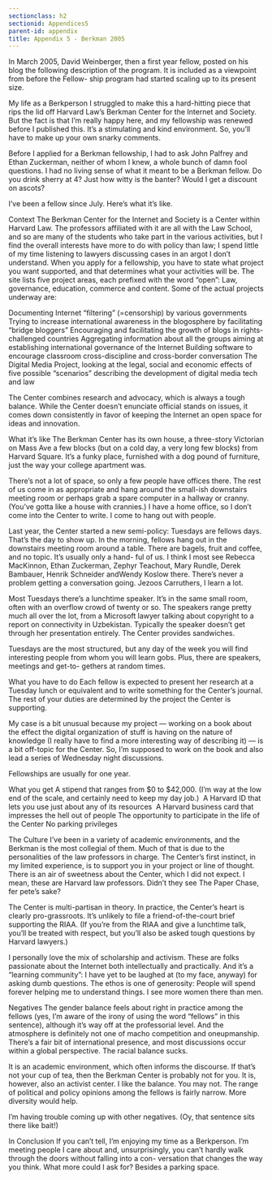 ```yaml
---
sectionclass: h2
sectionid: Appendices5  
parent-id: appendix
title: Appendix 5 - Berkman 2005
---
```


In March 2005, David Weinberger, then a first year fellow, posted on his blog the following description of the program. It is included as a viewpoint from before the Fellow- ship program had started scaling up to its present size.

My life as a Berkperson
I struggled to make this a hard-hitting piece that rips the lid off Harvard Law’s Berkman Center for the Internet and Society. But the fact is that I’m really happy here, and my fellowship was renewed before I published this. It’s a stimulating and kind environment. So, you’ll have to make up your own snarky comments.

Before I applied for a Berkman fellowship, I had to ask John Palfrey and Ethan Zuckerman, neither of whom I knew, a whole bunch of damn fool questions. I had no living sense of what it meant to be a Berkman fellow. Do you drink sherry at 4? Just how witty is the banter? Would I get a discount on ascots?

I’ve been a fellow since July. Here’s what it’s like.

Context
The Berkman Center for the Internet and Society is a Center within Harvard Law. The professors affiliated with it are all with the Law School, and so are many of the students who take part in the various activities, but I find the overall interests have more to do with policy than law; I spend little of my time listening to lawyers discussing cases in an argot I don’t understand.
When you apply for a fellowship, you have to state what project you want supported, and that determines what your activities will be. The site lists five project areas, each prefixed with the word “open”: Law, governance, education, commerce and content. Some of the actual projects underway are:

Documenting Internet “filtering” (=censorship) by various governments Trying to increase international awareness in the blogosphere by facilitating “bridge bloggers” Encouraging and facilitating the growth of blogs in rights-challenged countries Aggregating information about all the groups aiming at establishing international governance of the Internet Building software to encourage classroom cross-discipline and cross-border conversation The Digital Media Project, looking at the legal, social and economic effects of five possible “scenarios” describing the development of digital media tech and law

The Center combines research and advocacy, which is always a tough balance. While the Center doesn’t enunciate official stands on issues, it comes down consistently in favor of keeping the Internet an open space for ideas and innovation.

What it’s like
The Berkman Center has its own house, a three-story Victorian on Mass Ave a few blocks (but on a cold day, a very long few blocks) from Harvard Square. It’s a funky place, furnished with a dog pound of furniture, just the way your college apartment was.

There’s not a lot of space, so only a few people have offices there. The rest of us come in as appropriate and hang around the small-ish downstairs meeting room or perhaps grab a spare computer in a hallway or cranny. (You’ve gotta like a house with crannies.) I have a home office, so I don’t come into the Center to write. I come to hang out with people.

Last year, the Center started a new semi-policy: Tuesdays are fellows days. That’s the day to show up. In the morning, fellows hang out in the downstairs meeting room around a table. There are bagels, fruit and coffee, and no topic. It’s usually only a hand- ful of us. I think I most see Rebecca MacKinnon, Ethan Zuckerman, Zephyr Teachout, Mary Rundle, Derek Bambauer, Henrik Schneider andWendy Koslow there. There’s never a problem getting a conversation going. Jezoos Carruthers, I learn a lot.

Most Tuesdays there’s a lunchtime speaker. It’s in the same small room, often with an overflow crowd of twenty or so. The speakers range pretty much all over the lot, from a Microsoft lawyer talking about copyright to a report on connectivity in Uzbekistan. Typically the speaker doesn’t get through her presentation entirely. The Center provides sandwiches.

Tuesdays are the most structured, but any day of the week you will find interesting people from whom you will learn gobs. Plus, there are speakers, meetings and get-to- gethers at random times.

What you have to do
Each fellow is expected to present her research at a Tuesday lunch or equivalent and to write something for the Center’s journal. The rest of your duties are determined by the project the Center is supporting.

My case is a bit unusual because my project — working on a book about the effect the digital organization of stuff is having on the nature of knowledge (I really have to find a more interesting way of describing it) — is a bit off-topic for the Center. So, I’m supposed to work on the book and also lead a series of Wednesday night discussions.

Fellowships are usually for one year.

What you get
A stipend that ranges from $0 to $42,000. (I’m way at the low end of the scale, and certainly need to keep my day job.)
 A Harvard ID that lets you use just about any of its resources
 A Harvard business card that impresses the hell out of people
The opportunity to participate in the life of the Center No parking privileges

The Culture
I’ve been in a variety of academic environments, and the Berkman is the most collegial of them. Much of that is due to the personalities of the law professors in charge. The Center’s first instinct, in my limited experience, is to support you in your project or line of thought. There is an air of sweetness about the Center, which I did not expect.
I mean, these are Harvard law professors. Didn’t they see The Paper Chase, fer pete’s sake?

The Center is multi-partisan in theory. In practice, the Center’s heart is clearly pro-grassroots. It’s unlikely to file a friend-of-the-court brief supporting the RIAA. (If you’re from the RIAA and give a lunchtime talk, you’ll be treated with respect, but you’ll also be asked tough questions by Harvard lawyers.)

I personally love the mix of scholarship and activism. These are folks passionate about the Internet both intellectually and practically. And it’s a “learning community”: I have yet to be laughed at (to my face, anyway) for asking dumb questions. The ethos is one of generosity: People will spend forever helping me to understand things.
I see more women there than men.

Negatives
The gender balance feels about right in practice among the fellows (yes, I’m aware of the irony of using the word “fellows” in this sentence), although it’s way off at the professorial level. And the atmosphere is definitely not one of macho competition and oneupmanship. There’s a fair bit of international presence, and most discussions occur within a global perspective. The racial balance sucks.

It is an academic environment, which often informs the discourse. If that’s not your cup of tea, then the Berkman Center is probably not for you. It is, however, also an activist center. I like the balance. You may not.
The range of political and policy opinions among the fellows is fairly narrow. More diversity would help.

I’m having trouble coming up with other negatives. (Oy, that sentence sits there like bait!)

In Conclusion
If you can’t tell, I’m enjoying my time as a Berkperson. I’m meeting people I care about and, unsurprisingly, you can’t hardly walk through the doors without falling into a con- versation that changes the way you think. What more could I ask for? Besides a parking space.
